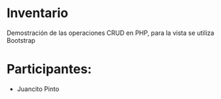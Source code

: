 # Inventario

Demostración de las operaciones CRUD en PHP, para la vista se utiliza Bootstrap

# Participantes:

- Juancito Pinto
